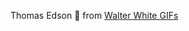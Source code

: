 Thomas Edson
🤘
</a>from <a href="https://tenor.com/search/walter+white-gifs">Walter White GIFs</a></div> <script type="text/javascript" async src="https://tenor.com/embed.js"></script>
